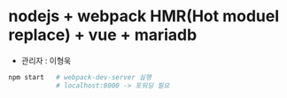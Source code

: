 # nodejs + webpack HMR(Hot moduel replace) + vue + mariadb

- 관리자 : 이형욱

```bash
npm start   # webpack-dev-server 실행
            # localhost:8000 -> 포워딩 필요
```
